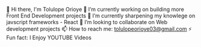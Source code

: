  👋 Hi there, I'm Tolulope Orioye 
 🔭 I’m currently working on building more Front End Development projects
 🌱 I’m currently sharpening my knowlege on javscript frameworks - React
 👯 I’m looking to collaborate on Web development projects
 📫 How to reach me: tolulopeorioye03@gmail.com
 ⚡ Fun fact: I Enjoy YOUTUBE Videos

